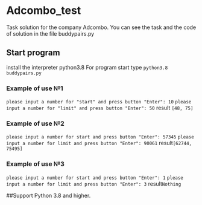 # Adcombo_test
Task solution for the company Adcombo.
You can see the task and the code of solution in the file buddypairs.py

## Start program
install the interpreter python3.8
For program start type `python3.8 buddypairs.py`

### Example of use №1
`please input a number for "start" and press button "Enter": 10`
`please input a number for "limit" and press button "Enter": 50`
result `[48, 75]`

### Example of use №2
`please input a number for start and press button "Enter": 57345`
`please input a number for limit and press button "Enter": 90061`
result`[62744, 75495]`

### Example of use №3
`please input a number for start and press button "Enter": 1`
`please input a number for limit and press button "Enter": 3`
result`Nothing`

##Support
Python 3.8 and higher.




